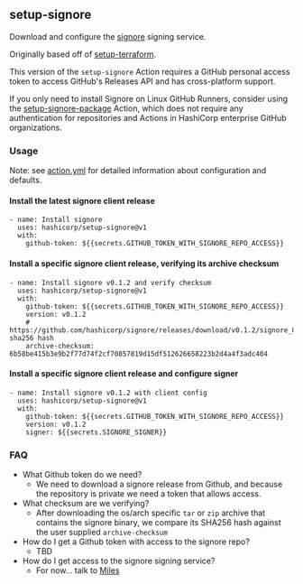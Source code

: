## setup-signore

Download and configure the [signore](https://github.com/hashicorp/signore) signing service.

Originally based off of [setup-terraform](https://github.com/hashicorp/setup-terraform).

This version of the `setup-signore` Action requires a GitHub personal access token to access GitHub's Releases API and has cross-platform support.

If you only need to install Signore on Linux GitHub Runners, consider using the [setup-signore-package](https://github.com/hashicorp/setup-signore-package) Action,
which does not require any authentication for repositories and Actions in HashiCorp enterprise GitHub organizations.

### Usage

Note: see [action.yml](action.yml) for detailed information about configuration and defaults.

#### Install the latest signore client release

```
- name: Install signore
  uses: hashicorp/setup-signore@v1
  with:
    github-token: ${{secrets.GITHUB_TOKEN_WITH_SIGNORE_REPO_ACCESS}}
```

#### Install a specific signore client release, verifying its archive checksum

```
- name: Install signore v0.1.2 and verify checksum
  uses: hashicorp/setup-signore@v1
  with:
    github-token: ${{secrets.GITHUB_TOKEN_WITH_SIGNORE_REPO_ACCESS}}
    version: v0.1.2
    # https://github.com/hashicorp/signore/releases/download/v0.1.2/signore_0.1.2_darwin_x86_64.tar.gz sha256 hash
    archive-checksum: 6b58be415b3e9b2f77d74f2cf70857819d15df512626658223b2d4a4f3adc404
```

#### Install a specific signore client release and configure signer

```
- name: Install signore v0.1.2 with client config
  uses: hashicorp/setup-signore@v1
  with:
    github-token: ${{secrets.GITHUB_TOKEN_WITH_SIGNORE_REPO_ACCESS}}
    version: v0.1.2
    signer: ${{secrets.SIGNORE_SIGNER}}
```

### FAQ

- What Github token do we need?
  - We need to download a signore release from Github, and because the repository is private we need a token that allows access.
- What checksum are we verifying?
  - After downloading the os/arch specific `tar` or `zip` archive that contains the signore binary, we compare its SHA256 hash against the user supplied `archive-checksum`
- How do I get a Github token with access to the signore repo?
  - TBD
- How do I get access to the signore signing service?
  - For now... talk to [Miles](mcrabill@hashicorp.com)
